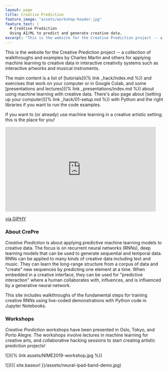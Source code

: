 ```yaml
---
layout: page
title: Creative Prediction
feature_image: "assets/workshop-header.jpg"
feature_text: |
  # Creative Prediction
  Using AI/ML to predict and generate creative data.
excerpt: "This is the website for the Creative Prediction project -- a collection of walkthroughs and examples for applying machine learning to creative data in interactive creativity systems such as interactive artworks and musical instruments."
---
```


This is the website for the Creative Prediction project -- a collection of walkthroughs and examples by Charles Martin and others for applying machine learning to creative data in interactive creativity systems such as interactive artworks and musical instruments.

The main content is a list of  [tutorials]({% link _hack/index.md %}) and exercises that work on your computer or in Google Colab, and some [presentations and lectures]({% link _presentations/index.md %}) about using machine learning with creative data. There's also page about [setting up your computer]({% link _hack/01-setup.md %}) with Python and the right libraries if you want to run the code examples.

If you want to (or already) use machine learning in a creative artistic setting; this is the place for you!

<iframe src="https://giphy.com/embed/h73FNuA09RUpuERYJs" width="480" height="270" frameBorder="0" class="giphy-embed" allowFullScreen></iframe><p><a href="https://giphy.com/gifs/h73FNuA09RUpuERYJs">via GIPHY</a></p>

### About CrePre

_Creative Prediction_ is about applying predictive machine learning models to creative data. The focus is on recurrent neural networks (RNNs), deep learning models that can be used to generate sequential and temporal data. RNNs can be applied to many kinds of creative data including text and music. They can learn the long-range structure from a corpus of data and "create" new sequences by predicting one element at a time. When embedded in a creative interface, they can be used for "predictive interaction" where a human collaborates with, influences, and is influenced by a generative neural network.

This site includes walkthroughs of the fundamental steps for training creative RNNs using live-coded demonstrations with Python code in Jupyter Notebooks.

### Workshops

_Creative Prediction_ workshops have been presented in Oslo, Tokyo, and Porto Alegre. The workshops involve lectures in machine learning for creative arts, and collaborative hacking sessions to start creating artistic prediction projects!

![]({% link assets/NIME2019-workshop.jpg %})

![]({{ site.baseurl }}/assets/neural-ipad-band-demo.jpg)

